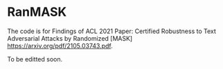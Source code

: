 # RanMASK

The code is for Findings of ACL 2021 Paper: Certified Robustness to Text Adversarial Attacks by Randomized [MASK] https://arxiv.org/pdf/2105.03743.pdf. 

To be editted soon.
